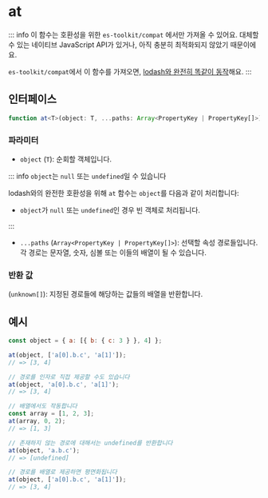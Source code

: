 # at

::: info
이 함수는 호환성을 위한 `es-toolkit/compat` 에서만 가져올 수 있어요. 대체할 수 있는 네이티브 JavaScript API가 있거나, 아직 충분히 최적화되지 않았기 때문이에요.

`es-toolkit/compat`에서 이 함수를 가져오면, [lodash와 완전히 똑같이 동작](../../../compatibility.md)해요.
:::

## 인터페이스

```typescript
function at<T>(object: T, ...paths: Array<PropertyKey | PropertyKey[]>): unknown[];
```

### 파라미터

- `object` (`T`): 순회할 객체입니다.

::: info `object`는 `null` 또는 `undefined`일 수 있습니다

lodash와의 완전한 호환성을 위해 `at` 함수는 `object`를 다음과 같이 처리합니다:

- `object`가 `null` 또는 `undefined`인 경우 빈 객체로 처리됩니다.

:::

- `...paths` (`Array<PropertyKey | PropertyKey[]>`): 선택할 속성 경로들입니다. 각 경로는 문자열, 숫자, 심볼 또는 이들의 배열이 될 수 있습니다.

### 반환 값

(`unknown[]`): 지정된 경로들에 해당하는 값들의 배열을 반환합니다.

## 예시

```js
const object = { a: [{ b: { c: 3 } }, 4] };

at(object, ['a[0].b.c', 'a[1]']);
// => [3, 4]

// 경로를 인자로 직접 제공할 수도 있습니다
at(object, 'a[0].b.c', 'a[1]');
// => [3, 4]

// 배열에서도 작동합니다
const array = [1, 2, 3];
at(array, 0, 2);
// => [1, 3]

// 존재하지 않는 경로에 대해서는 undefined를 반환합니다
at(object, 'a.b.c');
// => [undefined]

// 경로를 배열로 제공하면 평면화됩니다
at(object, ['a[0].b.c', 'a[1]']);
// => [3, 4]
```
